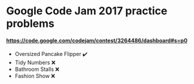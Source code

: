 # Google Code Jam 2017 practice problems

#### https://code.google.com/codejam/contest/3264486/dashboard#s=p0

* Oversized Pancake Flipper ✔️
* Tidy Numbers ❌
* Bathroom Stalls ❌
* Fashion Show ❌
